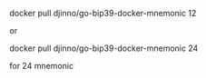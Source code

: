 docker pull djinno/go-bip39-docker-mnemonic 12

or

docker pull djinno/go-bip39-docker-mnemonic 24

for 24 mnemonic
